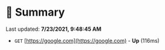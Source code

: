# 📖 Summary
Last updated: **7/23/2021, 9:48:45 AM**

- `GET` [https://google.com](https://google.com) - **Up** (116ms)
